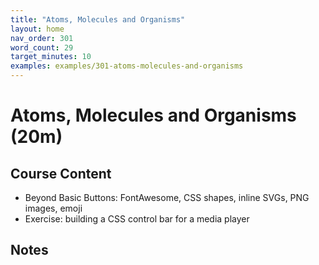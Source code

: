 ```yaml
---
title: "Atoms, Molecules and Organisms"
layout: home
nav_order: 301
word_count: 29
target_minutes: 10
examples: examples/301-atoms-molecules-and-organisms
---
```

# Atoms, Molecules and Organisms (20m)

## Course Content

- Beyond Basic Buttons: FontAwesome, CSS shapes, inline SVGs, PNG images, emoji
- Exercise: building a CSS control bar for a media player

## Notes













